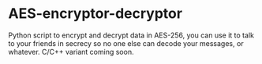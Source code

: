 # AES-encryptor-decryptor
Python script to encrypt and decrypt data in AES-256, you can use it to talk to your friends in secrecy so no one else can decode your messages, or whatever.
C/C++ variant coming soon.

